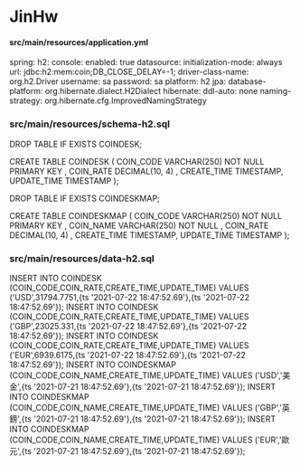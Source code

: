 # JinHw
#### src/main/resources/application.yml
spring:
  h2:
    console:
      enabled: true
  datasource:
    initialization-mode: always
    url: jdbc:h2:mem:coin;DB_CLOSE_DELAY=-1;
    driver-class-name: org.h2.Driver
    username: sa
    password: sa
    platform: h2
  jpa:
    database-platform: org.hibernate.dialect.H2Dialect
    hibernate:
      ddl-auto: none
      naming-strategy: org.hibernate.cfg.ImprovedNamingStrategy

### src/main/resources/schema-h2.sql

DROP TABLE IF EXISTS COINDESK;

CREATE TABLE COINDESK (
    COIN_CODE VARCHAR(250) NOT NULL PRIMARY KEY ,
    COIN_RATE DECIMAL(10, 4) ,
    CREATE_TIME TIMESTAMP,
    UPDATE_TIME TIMESTAMP
);

DROP TABLE IF EXISTS COINDESKMAP;

CREATE TABLE COINDESKMAP (
    COIN_CODE VARCHAR(250) NOT NULL PRIMARY KEY ,
    COIN_NAME VARCHAR(250) NOT NULL ,
    COIN_RATE DECIMAL(10, 4) ,
    CREATE_TIME TIMESTAMP,
    UPDATE_TIME TIMESTAMP
);


### src/main/resources/data-h2.sql

INSERT INTO COINDESK (COIN_CODE,COIN_RATE,CREATE_TIME,UPDATE_TIME) VALUES ('USD',31794.7751,{ts '2021-07-22 18:47:52.69'},{ts '2021-07-22 18:47:52.69'});
INSERT INTO COINDESK (COIN_CODE,COIN_RATE,CREATE_TIME,UPDATE_TIME) VALUES ('GBP',23025.331,{ts '2021-07-22 18:47:52.69'},{ts '2021-07-22 18:47:52.69'});
INSERT INTO COINDESK (COIN_CODE,COIN_RATE,CREATE_TIME,UPDATE_TIME) VALUES ('EUR',6939.6175,{ts '2021-07-22 18:47:52.69'},{ts '2021-07-22 18:47:52.69'});
INSERT INTO COINDESKMAP (COIN_CODE,COIN_NAME,CREATE_TIME,UPDATE_TIME) VALUES ('USD','美金',{ts '2021-07-21 18:47:52.69'},{ts '2021-07-21 18:47:52.69'});
INSERT INTO COINDESKMAP (COIN_CODE,COIN_NAME,CREATE_TIME,UPDATE_TIME) VALUES ('GBP','英鎊',{ts '2021-07-21 18:47:52.69'},{ts '2021-07-21 18:47:52.69'});
INSERT INTO COINDESKMAP (COIN_CODE,COIN_NAME,CREATE_TIME,UPDATE_TIME) VALUES ('EUR','歐元',{ts '2021-07-21 18:47:52.69'},{ts '2021-07-21 18:47:52.69'});
